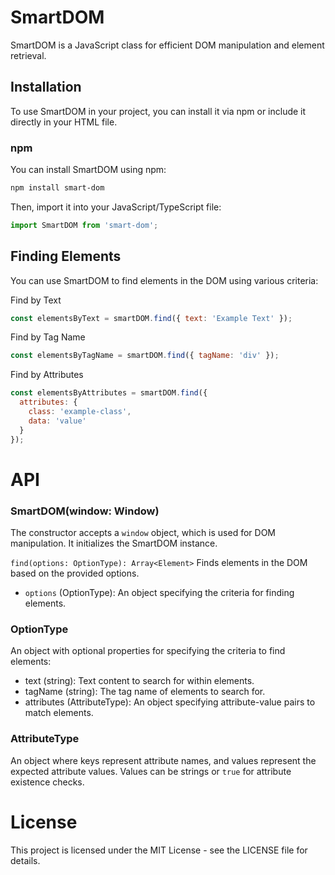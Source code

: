 # SmartDOM

SmartDOM is a JavaScript class for efficient DOM manipulation and element retrieval.

## Installation

To use SmartDOM in your project, you can install it via npm or include it directly in your HTML file.

### npm

You can install SmartDOM using npm:

```bash
npm install smart-dom
```

Then, import it into your JavaScript/TypeScript file:

```js
import SmartDOM from 'smart-dom';
```

## Finding Elements

You can use SmartDOM to find elements in the DOM using various criteria:

Find by Text
```js
const elementsByText = smartDOM.find({ text: 'Example Text' });
```

Find by Tag Name
```js
const elementsByTagName = smartDOM.find({ tagName: 'div' });
```

Find by Attributes
```js
const elementsByAttributes = smartDOM.find({
  attributes: {
    class: 'example-class',
    data: 'value'
  }
});
```

# API

### SmartDOM(window: Window)

The constructor accepts a `window` object, which is used for DOM manipulation. It initializes the SmartDOM instance.

`find(options: OptionType): Array<Element>`
Finds elements in the DOM based on the provided options.

- `options` (OptionType): An object specifying the criteria for finding elements.

### OptionType
An object with optional properties for specifying the criteria to find elements:

- text (string): Text content to search for within elements.
- tagName (string): The tag name of elements to search for.
- attributes (AttributeType): An object specifying attribute-value pairs to match elements.

### AttributeType
An object where keys represent attribute names, and values represent the expected attribute values. Values can be strings or `true` for attribute existence checks.

# License
This project is licensed under the MIT License - see the LICENSE file for details.

